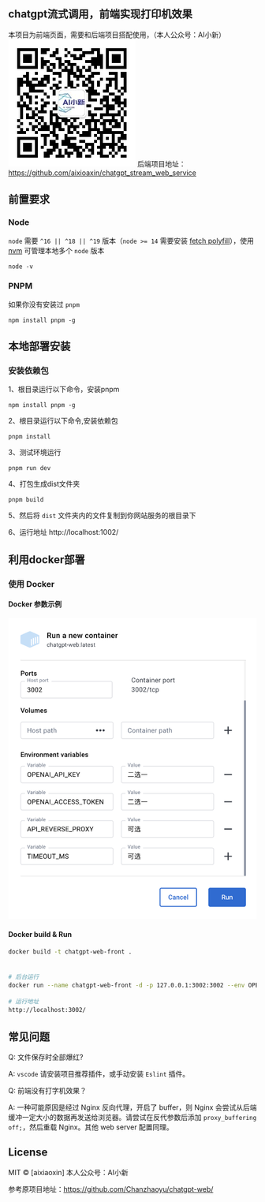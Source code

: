 ## chatgpt流式调用，前端实现打印机效果
本项目为前端页面，需要和后端项目搭配使用，（本人公众号：AI小新）
![公众号](./docs/aixiaoxin.jpg)
后端项目地址：https://github.com/aixioaxin/chatgpt_stream_web_service


## 前置要求

### Node

`node` 需要 `^16 || ^18 || ^19` 版本（`node >= 14` 需要安装 [fetch polyfill](https://github.com/developit/unfetch#usage-as-a-polyfill)），使用 [nvm](https://github.com/nvm-sh/nvm) 可管理本地多个 `node` 版本

```shell
node -v
```

### PNPM
如果你没有安装过 `pnpm`
```shell
npm install pnpm -g
```



## 本地部署安装

### 安装依赖包

1、根目录运行以下命令，安装pnpm

```
npm install pnpm -g
```


2、根目录运行以下命令,安装依赖包
```
pnpm install
```
3、测试环境运行

```
pnpm run dev 
```

4、打包生成dist文件夹

```
pnpm build
```
5、然后将 `dist` 文件夹内的文件复制到你网站服务的根目录下


6、运行地址
http://localhost:1002/



## 利用docker部署

### 使用 Docker

#### Docker 参数示例

![docker](./docs/docker.png)

#### Docker build & Run

```bash
docker build -t chatgpt-web-front .


# 后台运行
docker run --name chatgpt-web-front -d -p 127.0.0.1:3002:3002 --env OPENAI_API_KEY=your_api_key chatgpt-web-front

# 运行地址
http://localhost:3002/
```



## 常见问题


Q: 文件保存时全部爆红?

A: `vscode` 请安装项目推荐插件，或手动安装 `Eslint` 插件。

Q: 前端没有打字机效果？

A: 一种可能原因是经过 Nginx 反向代理，开启了 buffer，则 Nginx 会尝试从后端缓冲一定大小的数据再发送给浏览器。请尝试在反代参数后添加 `proxy_buffering off;`，然后重载 Nginx。其他 web server 配置同理。




## License
MIT © [aixiaoxin]
本人公众号：AI小新

参考原项目地址：https://github.com/Chanzhaoyu/chatgpt-web/


